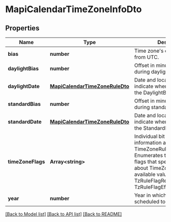 # MapiCalendarTimeZoneInfoDto

## Properties
Name | Type | Description | Notes
------------ | ------------- | ------------- | -------------
**bias** | **number** | Time zone's offset in minutes from UTC.              | [default to undefined]
**daylightBias** | **number** | Offset in minutes from lBias during daylight saving time.              | [default to undefined]
**daylightDate** | [**MapiCalendarTimeZoneRuleDto**](MapiCalendarTimeZoneRuleDto.md) | Date and local time that indicate when to begin using the DaylightBias.              | [optional] [default to undefined]
**standardBias** | **number** | Offset in minutes from lBias during standard time.              | [default to undefined]
**standardDate** | [**MapiCalendarTimeZoneRuleDto**](MapiCalendarTimeZoneRuleDto.md) | Date and local time that indicate when to begin using the StandardBias.              | [optional] [default to undefined]
**timeZoneFlags** | **Array&lt;string&gt;** | Individual bit flags that specify information about this TimeZoneRule.              Items: Enumerates the individual bit flags that specify information about TimeZoneRule Enum, available values: TzRuleFlagRecurCurrentTzReg, TzRuleFlagEffectiveTzReg | [optional] [default to undefined]
**year** | **number** | Year in which this rule is scheduled to take effect.              | [default to undefined]



[[Back to Model list]](README.md#documentation-for-models) [[Back to API list]](README.md#documentation-for-api-endpoints) [[Back to README]](README.md)

